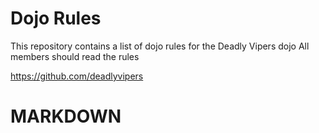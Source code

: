 Dojo Rules
==========

This repository contains a list of dojo rules for the Deadly Vipers dojo
All members should read the rules

https://github.com/deadlyvipers

<h1>MARKDOWN</h1>
